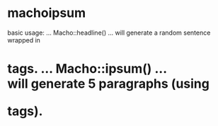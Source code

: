 machoipsum
==========

basic usage:
...
Macho::headline()
...
will generate a random sentence wrapped in <h1> tags.
...
Macho::ipsum()
...  
will generate 5 paragraphs (using <p> tags).
